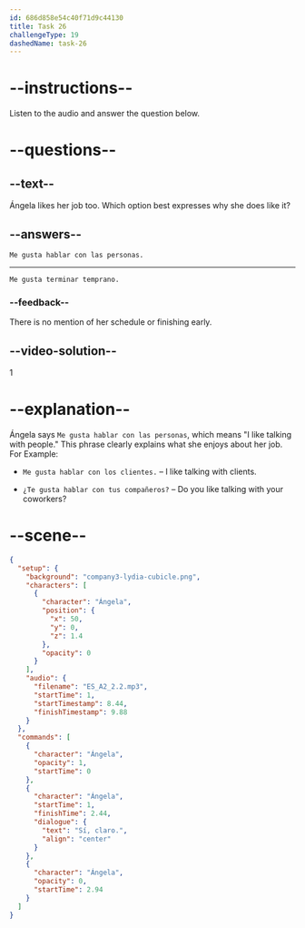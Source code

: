 ```yaml
---
id: 686d858e54c40f71d9c44130
title: Task 26
challengeType: 19
dashedName: task-26
---
```


<!-- (Audio) Sí, claro. Me gusta hablar con las personas, pero a veces es difícil. -->
<!-- SPEAKING -->

# --instructions--

Listen to the audio and answer the question below.

# --questions--

## --text--

Ángela likes her job too. Which option best expresses why she does like it?

## --answers--

`Me gusta hablar con las personas.`

---

`Me gusta terminar temprano.`

### --feedback--

There is no mention of her schedule or finishing early.

## --video-solution--

1

# --explanation--

Ángela says `Me gusta hablar con las personas`, which means "I like talking with people." This phrase clearly explains what she enjoys about her job. For Example:

- `Me gusta hablar con los clientes.` – I like talking with clients.

- `¿Te gusta hablar con tus compañeros?` – Do you like talking with your coworkers?

# --scene--

```json
{
  "setup": {
    "background": "company3-lydia-cubicle.png",
    "characters": [
      {
        "character": "Ángela",
        "position": {
          "x": 50,
          "y": 0,
          "z": 1.4
        },
        "opacity": 0
      }
    ],
    "audio": {
      "filename": "ES_A2_2.2.mp3",
      "startTime": 1,
      "startTimestamp": 8.44,
      "finishTimestamp": 9.88
    }
  },
  "commands": [
    {
      "character": "Ángela",
      "opacity": 1,
      "startTime": 0
    },
    {
      "character": "Ángela",
      "startTime": 1,
      "finishTime": 2.44,
      "dialogue": {
        "text": "Sí, claro.",
        "align": "center"
      }
    },
    {
      "character": "Ángela",
      "opacity": 0,
      "startTime": 2.94
    }
  ]
}
```

